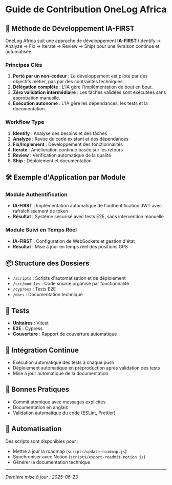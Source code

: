 # Guide de Contribution OneLog Africa

## 🚀 Méthode de Développement IA-FIRST

OneLog Africa suit une approche de développement **IA-FIRST** (Identify → Analyze → Fix → Iterate → Review → Ship) pour une livraison continue et automatisée.

### Principes Clés

1. **Porté par un non-codeur** : Le développement est piloté par des objectifs métier, pas par des contraintes techniques.
2. **Délégation complète** : L'IA gère l'implémentation de bout en bout.
3. **Zéro validation intermédiaire** : Les tâches validées sont exécutées sans approbation manuelle.
4. **Exécution autonome** : L'IA gère les dépendances, les tests et la documentation.

### Workflow Type

1. **Identify** : Analyse des besoins et des tâches
2. **Analyze** : Revue du code existant et des dépendances
3. **Fix/Implement** : Développement des fonctionnalités
4. **Iterate** : Amélioration continue basée sur les retours
5. **Review** : Vérification automatique de la qualité
6. **Ship** : Déploiement et documentation

## 🛠 Exemple d'Application par Module

### Module Authentification
- **IA-FIRST** : Implémentation automatique de l'authentification JWT avec rafraîchissement de token
- **Résultat** : Système sécurisé avec tests E2E, sans intervention manuelle

### Module Suivi en Temps Réel
- **IA-FIRST** : Configuration de WebSockets et gestion d'état
- **Résultat** : Mise à jour en temps réel des positions GPS

## 📦 Structure des Dossiers

- `/scripts` : Scripts d'automatisation et de déploiement
- `/src/modules` : Code source organisé par fonctionnalité
- `/cypress` : Tests E2E
- `/docs` : Documentation technique

## 🧪 Tests

- **Unitaires** : Vitest
- **E2E** : Cypress
- **Couverture** : Rapport de couverture automatique

## 🔄 Intégration Continue

- Exécution automatique des tests à chaque push
- Déploiement automatique en préproduction après validation des tests
- Mise à jour automatique de la documentation

## 📝 Bonnes Pratiques

- Commit atomique avec messages explicites
- Documentation en anglais
- Validation automatique du code (ESLint, Prettier)

## 🤖 Automatisation

Des scripts sont disponibles pour :
- Mettre à jour la roadmap (`scripts/update-roadmap.js`)
- Synchroniser avec Notion (`scripts/export-roadmit-notion.js`)
- Générer la documentation technique

---

*Dernière mise à jour : 2025-06-23*
